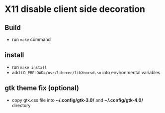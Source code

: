# X11 disable client side decoration
## Build
* run `make` command
## install
* run `make install`
* add `LD_PRELOAD=/usr/libexec/libXnocsd.so` into environmental variables

## gtk theme fix (optional)
* copy gtk.css file into **~/.config/gtk-3.0/** and **~/.config/gtk-4.0/** directory